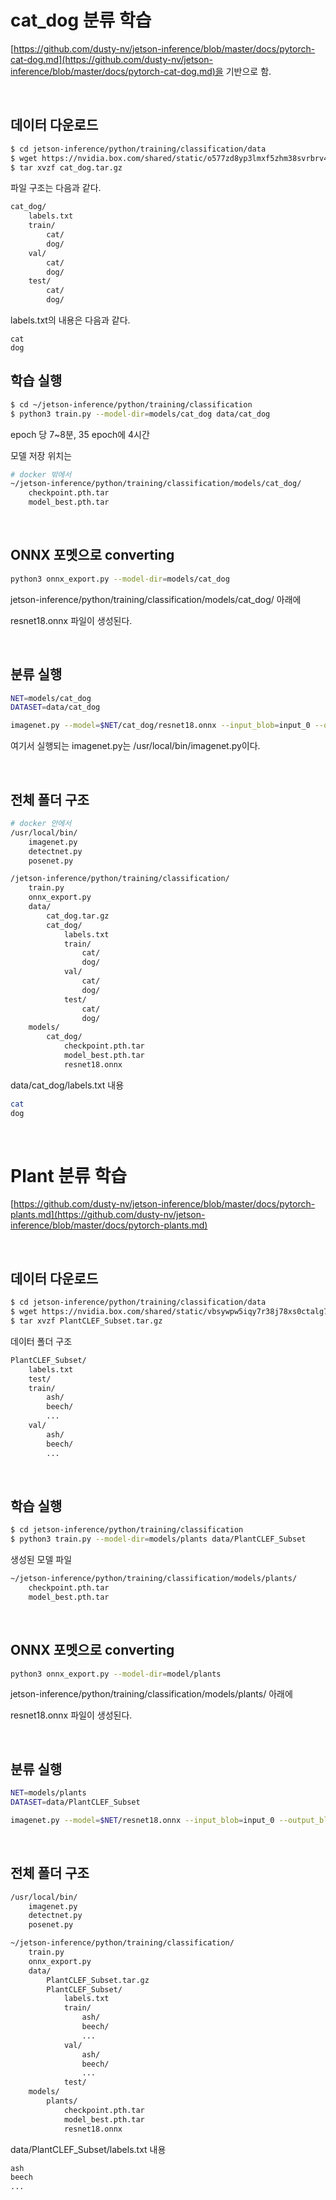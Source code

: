 
# cat_dog 분류 학습

[https://github.com/dusty-nv/jetson-inference/blob/master/docs/pytorch-cat-dog.md](https://github.com/dusty-nv/jetson-inference/blob/master/docs/pytorch-cat-dog.md)을 기반으로 함.

<br>

## 데이터 다운로드

```bash
$ cd jetson-inference/python/training/classification/data
$ wget https://nvidia.box.com/shared/static/o577zd8yp3lmxf5zhm38svrbrv45am3y.gz -O cat_dog.tar.gz
$ tar xvzf cat_dog.tar.gz
```

파일 구조는 다음과 같다.

```bash
cat_dog/
	labels.txt
	train/
		cat/
		dog/
	val/
		cat/
		dog/
	test/
		cat/
		dog/
```

labels.txt의 내용은 다음과 같다.
```
cat
dog
```

## 학습 실행

```bash
$ cd ~/jetson-inference/python/training/classification
$ python3 train.py --model-dir=models/cat_dog data/cat_dog
```

epoch 당 7~8분, 35 epoch에 4시간

모델 저장 위치는 

```bash
# docker 밖에서 
~/jetson-inference/python/training/classification/models/cat_dog/
	checkpoint.pth.tar
	model_best.pth.tar
```

<br>

## ONNX 포멧으로 converting

```bash
python3 onnx_export.py --model-dir=models/cat_dog
```

jetson-inference/python/training/classification/models/cat_dog/ 아래에 

resnet18.onnx 파일이 생성된다.

<br>

## 분류 실행

```bash
NET=models/cat_dog
DATASET=data/cat_dog

imagenet.py --model=$NET/cat_dog/resnet18.onnx --input_blob=input_0 --output_blob=output_0 --labels=$DATASET/labels.txt $DATASET/test/cat/01.jpg cat.jpg
```

여기서 실행되는 imagenet.py는 /usr/local/bin/imagenet.py이다.

<br>

## 전체 폴더 구조

```bash
# docker 안에서
/usr/local/bin/
	imagenet.py
	detectnet.py
	posenet.py

/jetson-inference/python/training/classification/
	train.py
	onnx_export.py
	data/
		cat_dog.tar.gz
		cat_dog/
			labels.txt
			train/
				cat/
				dog/
			val/
				cat/
				dog/
			test/
				cat/
				dog/
	models/
		cat_dog/
			checkpoint.pth.tar
			model_best.pth.tar
			resnet18.onnx
```

data/cat_dog/labels.txt 내용

```bash
cat
dog
```

<br>

# Plant 분류 학습

[https://github.com/dusty-nv/jetson-inference/blob/master/docs/pytorch-plants.md](https://github.com/dusty-nv/jetson-inference/blob/master/docs/pytorch-plants.md)

<br>

## 데이터 다운로드

```bash
$ cd jetson-inference/python/training/classification/data
$ wget https://nvidia.box.com/shared/static/vbsywpw5iqy7r38j78xs0ctalg7jrg79.gz -O PlantCLEF_Subset.tar.gz
$ tar xvzf PlantCLEF_Subset.tar.gz
```

데이터 폴더 구조

```bash
PlantCLEF_Subset/
	labels.txt
	test/
	train/
		ash/
		beech/
		...
	val/
		ash/
		beech/
		...

```

<br>

## 학습 실행

```bash
$ cd jetson-inference/python/training/classification
$ python3 train.py --model-dir=models/plants data/PlantCLEF_Subset
```

생성된 모델 파일

```bash
~/jetson-inference/python/training/classification/models/plants/
	checkpoint.pth.tar
	model_best.pth.tar
```

<br>

## ONNX 포멧으로 converting

```bash
python3 onnx_export.py --model-dir=model/plants
```

jetson-inference/python/training/classification/models/plants/ 아래에 

resnet18.onnx 파일이 생성된다.

<br>

## 분류 실행

```bash
NET=models/plants
DATASET=data/PlantCLEF_Subset

imagenet.py --model=$NET/resnet18.onnx --input_blob=input_0 --output_blob=output_0 --labels=$DATASET/labels.txt $DATASET/test/cattail.jpg cattail.jpg
```

<br>

## 전체 폴더 구조

```bash
/usr/local/bin/
	imagenet.py
	detectnet.py
	posenet.py

~/jetson-inference/python/training/classification/
	train.py
	onnx_export.py
	data/
		PlantCLEF_Subset.tar.gz
		PlantCLEF_Subset/
			labels.txt
			train/
				ash/
				beech/
				...
			val/
				ash/
				beech/
				...
			test/
	models/
		plants/
			checkpoint.pth.tar
			model_best.pth.tar
			resnet18.onnx
```

data/PlantCLEF_Subset/labels.txt 내용

```bash
ash
beech
...
```

<br>
